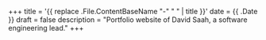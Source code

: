 +++
title = '{{ replace .File.ContentBaseName "-" " " | title }}'
date = {{ .Date }}
draft = false
description = "Portfolio website of David Saah, a software engineering lead."
+++
